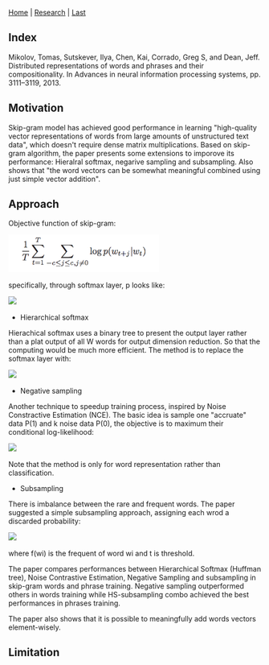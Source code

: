 [Home](https://clojia.github.io/) | [Research](https://clojia.github.io/research/) | [Last](https://clojia.github.io/research/2018-08-IR-RNN-BP)

## Index
Mikolov, Tomas, Sutskever, Ilya, Chen, Kai, Corrado, Greg S, and Dean, Jeff. Distributed representations
of words and phrases and their compositionality. In Advances in neural information
processing systems, pp. 3111–3119, 2013.

## Motivation
Skip-gram model has achieved good performance in learning "high-quality vector representations of words from large amounts of unstructured text data", which doesn't require dense matrix multiplications. Based on skip-gram algorithm, the paper presents some extensions to imporove its performance: Hieralral softmax, negarive sampling and subsampling. Also shows that "the word vectors can be somewhat meaningful combined using just simple vector addition".

## Approach
Objective function of skip-gram:

<img src="../images/skipgram.png" width="300">

specifically, through softmax layer, p looks like:

<img src="https://github.com/clojia/clojia.github.io/blob/master/images/skipgramp.png" width="300"> 

- Hierarchical softmax

Hierachical softmax uses a binary tree to present the output layer rather than a plat output of all W words for output dimension reduction. So that the computing would be much more efficient. The method is to replace the softmax layer with:

<img src="https://github.com/clojia/clojia.github.io/blob/master/images/hs.png" width="400"> 

- Negative sampling

Another technique to speedup training process, inspired by Noise Constractive Estimation (NCE). The basic idea is sample one "accruate" data P(1) and k noise data P(0), the objective is to maximum their conditional log-likelihood:

<img src="https://github.com/clojia/clojia.github.io/blob/master/images/ns.png" width="400"> 

Note that the method is only for word representation rather than classification.

- Subsampling

There is imbalance between the rare and frequent words. The paper suggested a simple subsampling approach, assigning each wrod a discarded probability:

<img src="https://github.com/clojia/clojia.github.io/blob/master/images/sub.png" width="200"> 

where f(wi) is the frequent of word wi and t is threshold.

The paper compares performances between Hierarchical Softmax (Huffman tree), Noise Contrastive Estimation, Negative Sampling and subsampling in skip-gram words and phrase training. Negative sampling outperformed others in words training while HS-subsampling combo achieved the best performances in phrases training.

The paper also shows that it is possible to meaningfully add words vectors element-wisely.

## Limitation 
